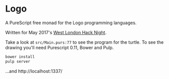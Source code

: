 # Logo

A PureScript free monad for the Logo programming languages.

Written for May 2017's [West London Hack Night](http://www.meetup.com/West-London-Hack-Night/).

Take a look at `src/Main.purs:77` to see the program for the
turtle. To see the drawing you'll need Purescript 0.11, Bower and
Pulp.

``` sh
bower install
pulp server
```

...and http://localhost:1337/

